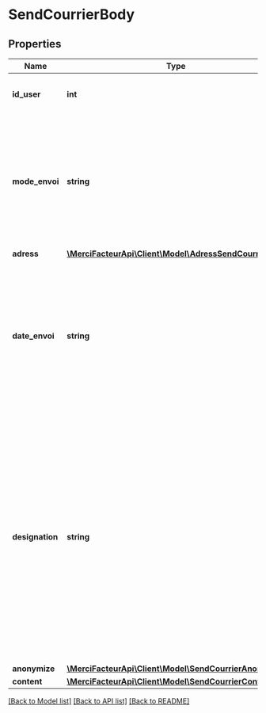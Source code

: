 # SendCourrierBody

## Properties

| Name            | Type                                                                         | Description                                                                                                                                                                                                                                                                                       | Notes      |
| --------------- | ---------------------------------------------------------------------------- | ------------------------------------------------------------------------------------------------------------------------------------------------------------------------------------------------------------------------------------------------------------------------------------------------- | ---------- |
| **id_user**     | **int**                                                                      | user ID de l&#x27;utilisateur qui envoi le courrier                                                                                                                                                                                                                                               | [optional] |
| **mode_envoi**  | **string**                                                                   | Mode d&#x27;envoi du courrier : suivi, lrar, lrare, ou normal pour les envois papier. ere_otp_mail ou ere_otp_sms pour les recommandés électroniques.                                                                                                                                             | [optional] |
| **adress**      | [**\MerciFacteurApi\Client\Model\AdressSendCourrier**](AdressSendCourrier.md)       |                                                                                                                                                                                                                                                                                                   | [optional] |
| **date_envoi**  | **string**                                                                   | Date d&#x27;envoi souhaitée du courrier. Si vide ou non spécifié, l&#x27;envoi sera fait le jour même (ou le jour ouvrable suivant). Doit être au format AAAA-MM-JJ et doit être une date non passée.                                                                                             | [optional] |
| **designation** | **string**                                                                   | Facultatif, 50 caractères maximum, la designation sera reprise sur votre interface Merci facteur pro dans le listing de vos courriers afin de faciliter vos recherches. Pour les envois recommandés élécroniques (ERE) la designation sera présente dans l&#x27;email envoyé à votre destinataire | [optional] |
| **anonymize**   | [**\MerciFacteurApi\Client\Model\SendCourrierAnonymize**](SendCourrierAnonymize.md) |                                                                                                                                                                                                                                                                                                   | [optional] |
| **content**     | [**\MerciFacteurApi\Client\Model\SendCourrierContent**](SendCourrierContent.md)     |                                                                                                                                                                                                                                                                                                   | [optional] |

[[Back to Model list]](../../README.md#documentation-for-models) [[Back to API list]](../../README.md#documentation-for-api-endpoints) [[Back to README]](../../README.md)

